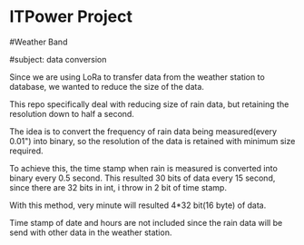 # ITPower Project

#Weather Band

#subject: data conversion


Since we are using LoRa to transfer data from the weather station to database, we wanted to reduce the size of the data.


This repo specifically deal with reducing size of rain data, but retaining the resolution down to half a second.


The idea is to convert the frequency of rain data being measured(every 0.01") into binary, so the resolution of the data is retained with minimum size required.


To achieve this, the time stamp when rain is measured is converted into binary every 0.5 second. This resulted 30 bits of data every 15 second, since there are 32 bits in int, i throw in 2 bit of time stamp.


With this method, very minute will resulted 4*32 bit(16 byte) of data.


Time stamp of date and hours are not included since the rain data will be send with other data in the weather station.
